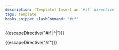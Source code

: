 ```yaml
---
description: (Template) Insert an `#if` directive
tags: template
hooks.snippet.slashCommand: "#if"
---
```

{{escapeDirective("#if |^|")}}

{{escapeDirective("/if")}}